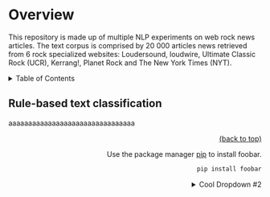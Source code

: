 # Overview
This repository is made up of multiple NLP experiments on web rock news articles. The text corpus is comprised by 20 000 articles news retrieved from 6 rock specialized websites: Loudersound, loudwire, Ultimate Classic Rock (UCR), Kerrang!, Planet Rock and The New York Times (NYT). 

<details>
<summary>Table of Contents</summary>
1. [Rule-based text classification](#Rule-based-text-classification)
2. [Data Reading and Description](#data-reading-and-description)
</details>

## Rule-based text classification
aaaaaaaaaaaaaaaaaaaaaaaaaaaaaaaa

<div align = "right">    
  <a href="#Overview">(back to top)</a>



Use the package manager [pip](https://pip.pypa.io/en/stable/) to install foobar.

```bash
pip install foobar
```

</details>

<details><summary>Cool Dropdown #2</summary>

More cool text hiding in my dropdown

# Topic Modeling of BBC News Articles
This project is a Capstone Project done as part of Unsupervised Machine Learning. A set of 2225 BBC News Articles are analysed to identify the underlying themes and topics within them.

<details>
<summary>Table of Contents</summary>

1. [About the Project](#about-the-project)
2. [Data Reading and Description](#data-reading-and-description)
3. [Data Pre-Processing](#data-pre-processing)
4. [Model Implementation](#model-implementation)
    + [LDA Model](#1-lda-model)
    + [LSA Model](#2-lsa-model)
5. [Model Evaluation](#model-evaluation)
6. [Results](#results)
7. [Conlusion](#conclusion)
8. [Challenges Faced](#challenges-faced)
9. [Libraries Used](#libraries-used)
10. [Contact](#contact)
</details>

## About The Project

Topic modelling is a widely used technique in natural language processing that helps to extract latent topics from a large collection of documents. In the context of News Articles, it categorises these documents into various categories of requirement, which is very helpful for organisations to manage their content and for the readers as well, to easily find articles of interest.

It can also help in content summarisation by breaking down the lengthy articles into keywords and themes to briefly summarise the content in a concise manner, without loss of information.

This Project focuses on the former application, to determine the underlying topics within the corpus of News Articles. The original category of each article is provided as an input for evaluation of the topic modeling algorithm. It should be noted that these original categories are not considered as an input for modeling and is in no way influences the algorithm metholody.
<div align = "right">    
  <a href="#topic-modeling-of-bbc-news-articles">(back to top)</a>
</div>
